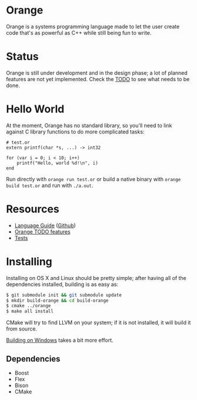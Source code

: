 # Orange
Orange is a systems programming language made to let the user create code that's as powerful as C++ while still being fun to write. 

# Status 

Orange is still under development and in the design phase; a lot of planned features are not yet implemented. Check the [TODO](/TODO.md) to see what needs to be done.

# Hello World
At the moment, Orange has no standard library, so you'll need to link against C library functions to do more 
complicated tasks:

    # test.or
    extern printf(char *s, ...) -> int32

    for (var i = 0; i < 10; i++) 
        printf("Hello, world %d!\n", i)
    end
    
Run directly with `orange run test.or` or build a native binary with `orange build test.or` and run with `./a.out`. 
    
# Resources

* [Language Guide](http://orange-lang.gitbooks.io/orange-docs/content/) ([Github](https://github.com/orange-lang/orange-docs))
* [Orange TODO features](/TODO.md)
* [Tests](/test/)

# Installing 
Installing on OS X and Linux should be pretty simple; after having all of the dependencies installed, building is as easy as:

```sh 
$ git submodule init && git submodule update
$ mkdir build-orange && cd build-orange 
$ cmake ../orange
$ make all install
``` 

CMake will try to find LLVM on your system; if it is not installed, it will build it from source. 

[Building on Windows](https://github.com/orange-lang/orange/wiki/Building-on-Windows) takes a bit more effort.

## Dependencies 

* Boost 
* Flex
* Bison
* CMake

